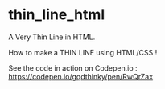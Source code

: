 # thin_line_html
A Very Thin Line in HTML.

How to make a THIN LINE using HTML/CSS !

See the code in action on Codepen.io :
https://codepen.io/gqdthinky/pen/RwQrZax
